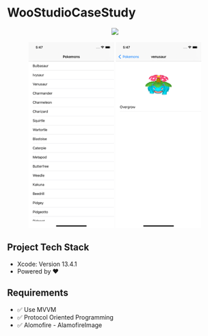 # WooStudioCaseStudy
<p align="center">

<img src="/logo.jpeg"/>
</p>

<p align="center">
<img src="/pokemon.png"  width="200"/>
<img src="/pokemonDetail.png" width="200"/>
</p>


## Project Tech Stack
* Xcode: Version 13.4.1 
* Powered by ❤️

## Requirements
- ✅ Use MVVM
- ✅ Protocol Oriented Programming
- ✅ Alomofire - AlamofireImage



